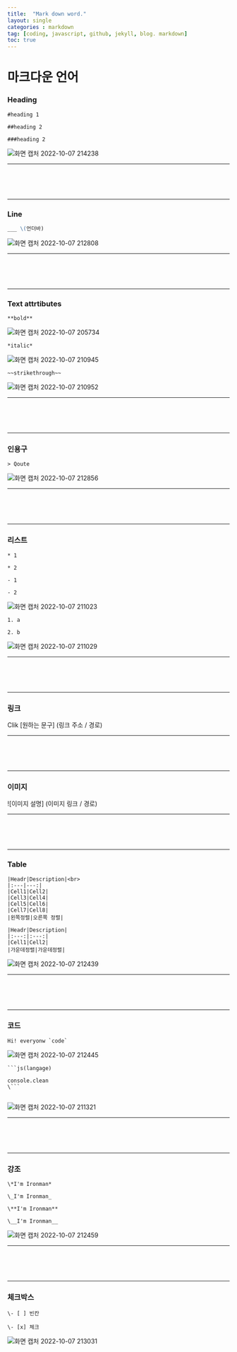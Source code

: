 ```yaml
---
title:  "Mark down word."
layout: single
categories : markdown
tag: [coding, javascript, github, jekyll, blog. markdown]
toc: true
---
```


# 마크다운 언어

### Heading

```
#heading 1 

##heading 2 

###heading 2 
```

![화면 캡처 2022-10-07 214238](https://user-images.githubusercontent.com/112338209/194556437-a9a952d5-685a-41ad-8187-822712625c1f.jpg)

___
<br><br><br>
___

### Line
```md
___ \(언더바)
```

![화면 캡처 2022-10-07 212808](https://user-images.githubusercontent.com/112338209/194553316-f3277293-4272-4559-ab6f-e95f311bb258.jpg)

___
<br><br><br>
___

### Text attrtibutes 

```
**bold**
```

![화면 캡처 2022-10-07 205734](https://user-images.githubusercontent.com/112338209/194553350-924a65fc-d54c-4b7c-9909-a3478473790a.jpg)


```
*italic*
```

![화면 캡처 2022-10-07 210945](https://user-images.githubusercontent.com/112338209/194553359-16adc03e-11b9-4b37-a4ee-d25abb05677f.jpg)


```
~~strikethrough~~
```

![화면 캡처 2022-10-07 210952](https://user-images.githubusercontent.com/112338209/194553371-02ba5667-ca0c-48f3-a1c7-d40e2ac53ea0.jpg)

___
<br><br><br>
___

### 인용구

```
> Qoute
```

![화면 캡처 2022-10-07 212856](https://user-images.githubusercontent.com/112338209/194553441-d6438944-557c-43f5-a14b-d524914c6938.jpg)

___
<br><br><br>
___

### 리스트 

```
* 1 

* 2 

- 1 

- 2 

```

![화면 캡처 2022-10-07 211023](https://user-images.githubusercontent.com/112338209/194553481-4f015516-772a-4024-8dc3-e75d52f855bc.jpg)

 

```
1. a

2. b
```

![화면 캡처 2022-10-07 211029](https://user-images.githubusercontent.com/112338209/194553498-86bac5ca-bcd6-4be3-b0dd-1a818c929964.jpg)

___
<br><br><br>
___

### 링크

Clik [원하는 문구] (링크 주소 / 경로)

___
<br><br><br>
___
### 이미지 

![이미지 설명] (이미지 링크 / 경로)

___
<br><br><br>
___

### Table

```
|Headr|Description|<br>
|:---|---:|
|Cell1|Cell2|
|Cell3|Cell4|
|Cell5|Cell6|
|Cell7|Cell8|
|왼쪽정렬|오른쪽 정렬|
```
```
|Headr|Description|
|:---:|:---:|
|Cell1|Cell2|
|가운데정렬|가운데정렬|
```

![화면 캡처 2022-10-07 212439](https://user-images.githubusercontent.com/112338209/194553544-3f6c4a42-1408-49a2-8516-613959d470ab.jpg)

___
<br><br><br>
___

### 코드
```
Hi! everyonw `code`
```

![화면 캡처 2022-10-07 212445](https://user-images.githubusercontent.com/112338209/194553585-1d80be2a-e49e-426c-9384-125a6846a3bd.jpg)
```
```js(langage)

console.clean
\```


```

![화면 캡처 2022-10-07 211321](https://user-images.githubusercontent.com/112338209/194553608-1817844f-07d1-40f5-ad64-850d37ec2b8f.jpg)

___
<br><br><br>
___

### 강조 
```
\*I'm Ironman*

\_I'm Ironman_ 

\**I'm Ironman** 

\__I'm Ironman__
```

![화면 캡처 2022-10-07 212459](https://user-images.githubusercontent.com/112338209/194553654-8f0d9256-f6ec-44d6-b3a8-1f803e32fa60.jpg)

___
<br><br><br>
___

### 체크박스
```
\- [ ] 빈칸

\- [x] 체크
```

![화면 캡처 2022-10-07 213031](https://user-images.githubusercontent.com/112338209/194553719-56f9bc01-5052-4312-8191-7ec9cd723c3f.jpg)


